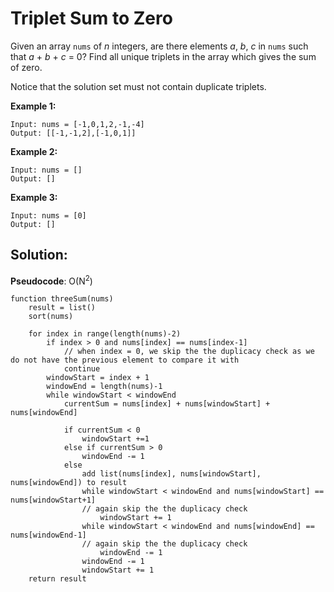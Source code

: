 # Triplet Sum to Zero

Given an array `nums` of *n* integers, are there elements *a*, *b*, *c* in `nums` such that *a* + *b* + *c* = 0? Find all unique triplets in the array which gives the sum of zero.

Notice that the solution set must not contain duplicate triplets.

 

**Example 1:**

```
Input: nums = [-1,0,1,2,-1,-4]
Output: [[-1,-1,2],[-1,0,1]]
```

**Example 2:**

```
Input: nums = []
Output: []
```

**Example 3:**

```
Input: nums = [0]
Output: []
```

## Solution:

**Pseudocode**: O(N<sup>2</sup>)

```pseudocode
function threeSum(nums)
	result = list()
	sort(nums)
	
	for index in range(length(nums)-2)
		if index > 0 and nums[index] == nums[index-1] 
			// when index = 0, we skip the the duplicacy check as we do not have the previous element to compare it with
			continue
		windowStart = index + 1
		windowEnd = length(nums)-1
		while windowStart < windowEnd
			currentSum = nums[index] + nums[windowStart] + nums[windowEnd]
			
			if currentSum < 0
				windowStart +=1
			else if currentSum > 0
				windowEnd -= 1
			else
				add list(nums[index], nums[windowStart], nums[windowEnd]) to result
				while windowStart < windowEnd and nums[windowStart] == nums[windowStart+1]
				// again skip the the duplicacy check
					windowStart += 1
				while windowStart < windowEnd and nums[windowEnd] == nums[windowEnd-1]
				// again skip the the duplicacy check
					windowEnd -= 1
				windowEnd -= 1
				windowStart += 1
	return result
```



